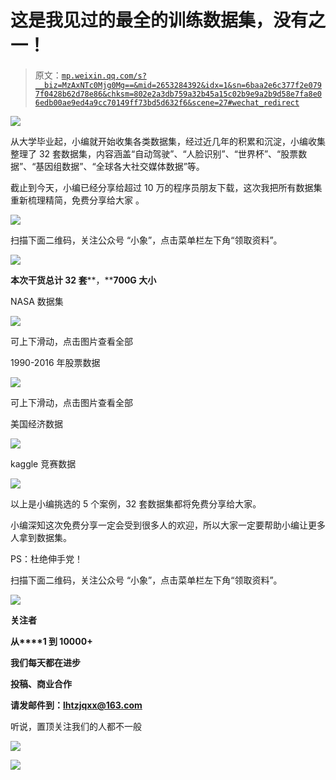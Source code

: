# 这是我见过的最全的训练数据集，没有之一！

> 原文：[`mp.weixin.qq.com/s?__biz=MzAxNTc0Mjg0Mg==&mid=2653284392&idx=1&sn=6baa2e6c377f2e0797f0428b62d78e86&chksm=802e2a3db759a32b45a15c02b9e9a2b9d58e7fa8e06edb00ae9ed4a9cc70149ff73bd5d632f6&scene=27#wechat_redirect`](http://mp.weixin.qq.com/s?__biz=MzAxNTc0Mjg0Mg==&mid=2653284392&idx=1&sn=6baa2e6c377f2e0797f0428b62d78e86&chksm=802e2a3db759a32b45a15c02b9e9a2b9d58e7fa8e06edb00ae9ed4a9cc70149ff73bd5d632f6&scene=27#wechat_redirect)

![](img/cb3bd660442e6bc134fbecf2477c43d1.png)

从大学毕业起，小编就开始收集各类数据集，经过近几年的积累和沉淀，小编收集整理了 32 套数据集，内容涵盖“自动驾驶”、“人脸识别”、“世界杯”、“股票数据”、“基因组数据”、“全球各大社交媒体数据”等。  

截止到今天，小编已经分享给超过 10 万的程序员朋友下载，这次我把所有数据集重新梳理精简，免费分享给大家 。

![](img/79271bcfc3a3eb44af3a95d188950065.png) 

扫描下面二维码，关注公众号 “小象”，点击菜单栏左下角“领取资料”。

![](img/7b7a6b3f132b7941ba40d336103455cb.png)

**本次干货总计 32 套****，****700G 大小**

NASA 数据集

![](img/0a125652b28092662885344c39c81160.png)

可上下滑动，点击图片查看全部

1990-2016 年股票数据

![](img/baccda00815221e72e540010d6edee9d.png)

可上下滑动，点击图片查看全部

美国经济数据

![](img/b79803edbfc680c5f216ea07bf3fd023.png)

kaggle 竞赛数据

![](img/fcc047c03062829183754261b0a018ba.png)

以上是小编挑选的 5 个案例，32 套数据集都将免费分享给大家。

小编深知这次免费分享一定会受到很多人的欢迎，所以大家一定要帮助小编让更多人拿到数据集。

PS：杜绝伸手党！

扫描下面二维码，关注公众号 “小象”，点击菜单栏左下角“领取资料”。

![](img/7b7a6b3f132b7941ba40d336103455cb.png)

**关注者**

**从****1 到 10000+**

**我们每天都在进步**

**投稿、商业合作**

**请发邮件到：lhtzjqxx@163.com**

听说，置顶关注我们的人都不一般

![](img/74c285b465d1c5684165b6d5f0ebcd06.png)

**![](img/40429cd849aaf6f87544f9c00f4f92ad.png)**